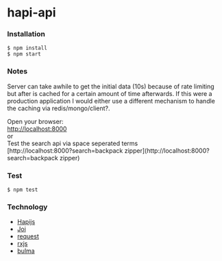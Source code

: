 # hapi-api

### Installation
```
$ npm install
$ npm start
```
### Notes
Server can take awhile to get the initial data (10s) because of rate limiting but after is cached for a certain amount of time afterwards. If this were a production application I would either use a different mechanism to handle the caching via redis/mongo/client?.

Open your browser:  
[http://localhost:8000](http://localhost:8000)  
or  
Test the search api via space seperated terms     
[http://localhost:8000?search=backpack zipper](http://localhost:8000?search=backpack zipper)  

### Test
```
$ npm test
```

### Technology
* [Hapijs](https://github.com/hapijs/hapi)
* [Joi](https://github.com/hapijs/joi)
* [request](https://github.com/request/request)
* [rxjs](https://github.com/ReactiveX/RxJS)
* [bulma](https://github.com/jgthms/bulma)
